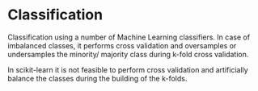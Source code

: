 # Classification

Classification using a number of Machine Learning classifiers. In case of imbalanced classes, it performs cross validation and oversamples or undersamples the minority/ majority class during k-fold cross validation. 

In scikit-learn it is not feasible to perform cross validation and artificially balance the classes during the building of the k-folds.
